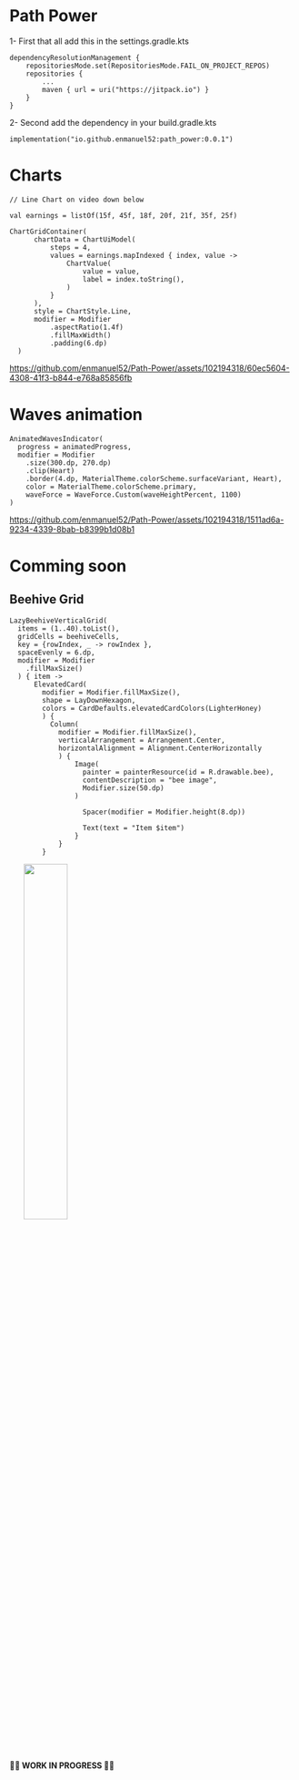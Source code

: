 # Path Power

1- First that all add this in the settings.gradle.kts
```
dependencyResolutionManagement {
    repositoriesMode.set(RepositoriesMode.FAIL_ON_PROJECT_REPOS)
    repositories {
        ...
        maven { url = uri("https://jitpack.io") }
    }
}
```

2- Second add the dependency in your build.gradle.kts
```
implementation("io.github.enmanuel52:path_power:0.0.1")
```

# Charts
```
// Line Chart on video down below

val earnings = listOf(15f, 45f, 18f, 20f, 21f, 35f, 25f)

ChartGridContainer(
      chartData = ChartUiModel(
          steps = 4,
          values = earnings.mapIndexed { index, value ->
              ChartValue(
                  value = value,
                  label = index.toString(),
              )
          }
      ),
      style = ChartStyle.Line,
      modifier = Modifier
          .aspectRatio(1.4f)
          .fillMaxWidth()
          .padding(6.dp)
  )
```



https://github.com/enmanuel52/Path-Power/assets/102194318/60ec5604-4308-41f3-b844-e768a85856fb



# Waves animation
```
AnimatedWavesIndicator(
  progress = animatedProgress,
  modifier = Modifier
    .size(300.dp, 270.dp)
    .clip(Heart)
    .border(4.dp, MaterialTheme.colorScheme.surfaceVariant, Heart),
    color = MaterialTheme.colorScheme.primary,
    waveForce = WaveForce.Custom(waveHeightPercent, 1100)
)
```


https://github.com/enmanuel52/Path-Power/assets/102194318/1511ad6a-9234-4339-8bab-b8399b1d08b1

# Comming soon

## Beehive Grid
```
LazyBeehiveVerticalGrid(
  items = (1..40).toList(),
  gridCells = beehiveCells,
  key = {rowIndex, _ -> rowIndex },
  spaceEvenly = 6.dp,
  modifier = Modifier
    .fillMaxSize()
  ) { item ->
      ElevatedCard(
        modifier = Modifier.fillMaxSize(),
        shape = LayDownHexagon,
        colors = CardDefaults.elevatedCardColors(LighterHoney)
        ) {
          Column(
            modifier = Modifier.fillMaxSize(),
            verticalArrangement = Arrangement.Center,
            horizontalAlignment = Alignment.CenterHorizontally
            ) {
                Image(
                  painter = painterResource(id = R.drawable.bee),
                  contentDescription = "bee image",
                  Modifier.size(50.dp)
                )

                  Spacer(modifier = Modifier.height(8.dp))

                  Text(text = "Item $item")
                }
            }
        }
```

<div style="margin: 10px;">
  <img src="https://github.com/enmanuel52/Path-Power/assets/102194318/51297395-4f9f-48c2-a49f-75ae8ec6b195" style="display: flex; width: 40%; padding: 0% 3%;">
</div>


**🚧🚧 WORK IN PROGRESS 🚧🚧**
